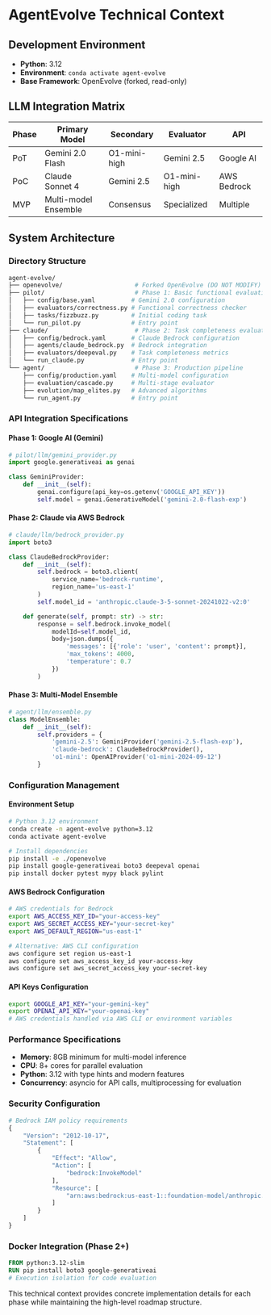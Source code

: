 # AgentEvolve Technical Context

## Development Environment
- **Python**: 3.12
- **Environment**: `conda activate agent-evolve`
- **Base Framework**: OpenEvolve (forked, read-only)

## LLM Integration Matrix
| Phase | Primary Model | Secondary | Evaluator | API |
|-------|---------------|-----------|-----------|-----|
| PoT | Gemini 2.0 Flash | O1-mini-high | Gemini 2.5 | Google AI |
| PoC | Claude Sonnet 4 | Gemini 2.5 | O1-mini-high | AWS Bedrock |
| MVP | Multi-model Ensemble | Consensus | Specialized | Multiple |

## System Architecture

### Directory Structure
```bash
agent-evolve/
├── openevolve/                    # Forked OpenEvolve (DO NOT MODIFY)
├── pilot/                         # Phase 1: Basic functional evaluation
│   ├── config/base.yaml          # Gemini 2.0 configuration
│   ├── evaluators/correctness.py # Functional correctness checker
│   ├── tasks/fizzbuzz.py         # Initial coding task
│   └── run_pilot.py              # Entry point
├── claude/                        # Phase 2: Task completeness evaluation
│   ├── config/bedrock.yaml       # Claude Bedrock configuration
│   ├── agents/claude_bedrock.py  # Bedrock integration
│   ├── evaluators/deepeval.py    # Task completeness metrics
│   └── run_claude.py             # Entry point
└── agent/                         # Phase 3: Production pipeline
    ├── config/production.yaml    # Multi-model configuration
    ├── evaluation/cascade.py     # Multi-stage evaluator
    ├── evolution/map_elites.py   # Advanced algorithms
    └── run_agent.py              # Entry point
```

### API Integration Specifications

#### Phase 1: Google AI (Gemini)
```python
# pilot/llm/gemini_provider.py
import google.generativeai as genai

class GeminiProvider:
    def __init__(self):
        genai.configure(api_key=os.getenv('GOOGLE_API_KEY'))
        self.model = genai.GenerativeModel('gemini-2.0-flash-exp')
```

#### Phase 2: Claude via AWS Bedrock
```python
# claude/llm/bedrock_provider.py
import boto3

class ClaudeBedrockProvider:
    def __init__(self):
        self.bedrock = boto3.client(
            service_name='bedrock-runtime',
            region_name='us-east-1'
        )
        self.model_id = 'anthropic.claude-3-5-sonnet-20241022-v2:0'

    def generate(self, prompt: str) -> str:
        response = self.bedrock.invoke_model(
            modelId=self.model_id,
            body=json.dumps({
                'messages': [{'role': 'user', 'content': prompt}],
                'max_tokens': 4000,
                'temperature': 0.7
            })
        )
```

#### Phase 3: Multi-Model Ensemble
```python
# agent/llm/ensemble.py
class ModelEnsemble:
    def __init__(self):
        self.providers = {
            'gemini-2.5': GeminiProvider('gemini-2.5-flash-exp'),
            'claude-bedrock': ClaudeBedrockProvider(),
            'o1-mini': OpenAIProvider('o1-mini-2024-09-12')
        }
```

### Configuration Management

#### Environment Setup
```bash
# Python 3.12 environment
conda create -n agent-evolve python=3.12
conda activate agent-evolve

# Install dependencies
pip install -e ./openevolve
pip install google-generativeai boto3 deepeval openai
pip install docker pytest mypy black pylint
```

#### AWS Bedrock Configuration
```bash
# AWS credentials for Bedrock
export AWS_ACCESS_KEY_ID="your-access-key"
export AWS_SECRET_ACCESS_KEY="your-secret-key"
export AWS_DEFAULT_REGION="us-east-1"

# Alternative: AWS CLI configuration
aws configure set region us-east-1
aws configure set aws_access_key_id your-access-key
aws configure set aws_secret_access_key your-secret-key
```

#### API Keys Configuration
```bash
export GOOGLE_API_KEY="your-gemini-key"
export OPENAI_API_KEY="your-openai-key"
# AWS credentials handled via AWS CLI or environment variables
```

### Performance Specifications
- **Memory**: 8GB minimum for multi-model inference
- **CPU**: 8+ cores for parallel evaluation
- **Python**: 3.12 with type hints and modern features
- **Concurrency**: asyncio for API calls, multiprocessing for evaluation

### Security Configuration
```python
# Bedrock IAM policy requirements
{
    "Version": "2012-10-17",
    "Statement": [
        {
            "Effect": "Allow",
            "Action": [
                "bedrock:InvokeModel"
            ],
            "Resource": [
                "arn:aws:bedrock:us-east-1::foundation-model/anthropic.claude-3-5-sonnet-20241022-v2:0"
            ]
        }
    ]
}
```

### Docker Integration (Phase 2+)
```dockerfile
FROM python:3.12-slim
RUN pip install boto3 google-generativeai
# Execution isolation for code evaluation
```

This technical context provides concrete implementation details for each phase while maintaining the high-level roadmap structure.
